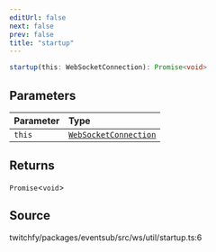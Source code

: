 ```yaml
---
editUrl: false
next: false
prev: false
title: "startup"
---
```


```ts
startup(this: WebSocketConnection): Promise<void>
```

## Parameters

| Parameter | Type |
| :------ | :------ |
| `this` | [`WebSocketConnection`](/api/eventsub/classes/websocketconnection/) |

## Returns

`Promise`\<`void`\>

## Source

twitchfy/packages/eventsub/src/ws/util/startup.ts:6
